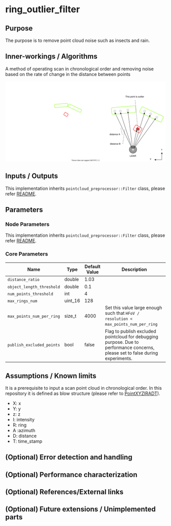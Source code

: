 # ring_outlier_filter

## Purpose

The purpose is to remove point cloud noise such as insects and rain.

## Inner-workings / Algorithms

A method of operating scan in chronological order and removing noise based on the rate of change in the distance between points

![ring_outlier_filter](./image/outlier_filter-ring.drawio.svg)

## Inputs / Outputs

This implementation inherits `pointcloud_preprocessor::Filter` class, please refer [README](../README.md).

## Parameters

### Node Parameters

This implementation inherits `pointcloud_preprocessor::Filter` class, please refer [README](../README.md).

### Core Parameters

| Name                      | Type    | Default Value | Description                                                                                                                     |
| ------------------------- | ------- | ------------- | ------------------------------------------------------------------------------------------------------------------------------- |
| `distance_ratio`          | double  | 1.03          |                                                                                                                                 |
| `object_length_threshold` | double  | 0.1           |                                                                                                                                 |
| `num_points_threshold`    | int     | 4             |                                                                                                                                 |
| `max_rings_num`           | uint_16 | 128           |                                                                                                                                 |
| `max_points_num_per_ring` | size_t  | 4000          | Set this value large enough such that `HFoV / resolution < max_points_num_per_ring`                                             |
| `publish_excluded_points` | bool    | false         | Flag to publish excluded pointcloud for debugging purpose. Due to performance concerns, please set to false during experiments. |

## Assumptions / Known limits

It is a prerequisite to input a scan point cloud in chronological order. In this repository it is defined as blow structure (please refer to [PointXYZIRADT](https://github.com/tier4/AutowareArchitectureProposal.iv/blob/5d8dff0db51634f0c42d2a3e87ca423fbee84348/sensing/preprocessor/pointcloud/pointcloud_preprocessor/include/pointcloud_preprocessor/outlier_filter/ring_outlier_filter_nodelet.hpp#L53-L62)).

- X: x
- Y: y
- z: z
- I: intensity
- R: ring
- A :azimuth
- D: distance
- T: time_stamp

## (Optional) Error detection and handling

## (Optional) Performance characterization

## (Optional) References/External links

## (Optional) Future extensions / Unimplemented parts
